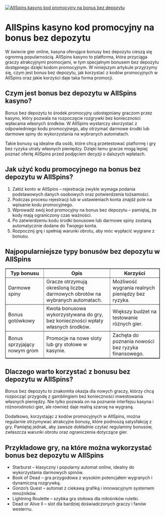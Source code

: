 [![AllSpins kasyno kod promocyjny na bonus bez depozytu](https://123-caf.pages.dev/gitsignup.png)](https://vrmoo.ru/Bt82HjjY)

<h1>AllSpins kasyno kod promocyjny na bonus bez depozytu</h1> <p>W świecie gier online, kasyna oferujące bonusy bez depozytu cieszą się ogromną popularnością. AllSpins kasyno to platforma, która przyciąga graczy atrakcyjnymi promocjami, w tym specjalnym bonusem bez depozytu dostępnego dzięki kodom promocyjnym. W niniejszym artykule przyjrzymy się, czym jest bonus bez depozytu, jak korzystać z kodów promocyjnych w AllSpins oraz jakie korzyści daje taka forma promocji.</p>  <h2>Czym jest bonus bez depozytu w AllSpins kasyno?</h2> <p>Bonus bez depozytu to środek promocyjny udostępniany graczom przez kasyno, który pozwala na rozpoczęcie rozgrywki bez konieczności wpłacania własnych środków. W AllSpins wystarczy skorzystać z odpowiedniego kodu promocyjnego, aby otrzymać darmowe środki lub darmowe spiny do wykorzystania na wybranych automatach.</p> <p>Takie bonusy są idealne dla osób, które chcą przetestować platformę i gry bez ryzyka utraty własnych pieniędzy. Dzięki temu gracze mogą lepiej poznać ofertę AllSpins przed podjęciem decyzji o dalszych wpłatach.</p>  <h2>Jak użyć kodu promocyjnego na bonus bez depozytu w AllSpins?</h2> <ol>   <li>Załóż konto w AllSpins – rejestracja zwykle wymaga podania podstawowych danych osobowych oraz potwierdzenia tożsamości.</li>   <li>Podczas procesu rejestracji lub w ustawieniach konta znajdź pole na wpisanie kodu promocyjnego.</li>   <li>Wprowadź swój kod promocyjny na bonus bez depozytu – pamiętaj, że kody mają ograniczony czas ważności.</li>   <li>Po zatwierdzeniu kodu środki bonusowe lub darmowe spiny zostaną automatycznie dodane do Twojego konta.</li>   <li>Rozpocznij grę i spełniaj warunki obrotu, aby móc wypłacić wygrane z bonusu.</li> </ol>  <h2>Najpopularniejsze typy bonusów bez depozytu w AllSpins</h2> <table border="1" cellpadding="8" cellspacing="0">   <thead>     <tr>       <th>Typ bonusu</th>       <th>Opis</th>       <th>Korzyści</th>     </tr>   </thead>   <tbody>     <tr>       <td>Darmowe spiny</td>       <td>Gracze otrzymują określoną liczbę darmowych obrotów na wybranych automatach.</td>       <td>Możliwość wygrania realnych pieniędzy bez ryzyka.</td>     </tr>     <tr>       <td>Bonus gotówkowy</td>       <td>Kwota bonusowa wykorzystywana do gry, bez konieczności wpłaty własnych środków.</td>       <td>Większy budżet na testowanie różnych gier.</td>     </tr>     <tr>       <td>Bonus sprzyjający nowym grom</td>       <td>Promocje na nowe sloty lub gry stołowe w kasynie.</td>       <td>Zachęta do poznania nowości bez ryzyka finansowego.</td>     </tr>   </tbody> </table>  <h2>Dlaczego warto korzystać z bonusu bez depozytu w AllSpins?</h2> <p>Bonus bez depozytu to znakomita okazja dla nowych graczy, którzy chcą rozpocząć przygodę z gamblingiem bez konieczności inwestowania własnych pieniędzy. Nie tylko pozwala on na poznanie interfejsu kasyna i różnorodności gier, ale również daje realną szansę na wygraną.</p> <p>Dodatkowo, korzystając z kodów promocyjnych w AllSpins, można regularnie otrzymywać atrakcyjne bonusy, które podnoszą satysfakcję z gry. Pamiętaj jednak, aby zawsze dokładnie czytać regulaminy bonusów, zwłaszcza warunki obrotu oraz ograniczenia dotyczące gier.</p>  <h2>Przykładowe gry, na które można wykorzystać bonus bez depozytu w AllSpins</h2> <ul>   <li>Starburst – klasyczny i popularny automat online, idealny do wykorzystania darmowych spinów.</li>   <li>Book of Dead – gra przygodowa z wysokim potencjałem wygranych i dynamiczną rozgrywką.</li>   <li>Gonzo’s Quest – automat z ciekawą grafiką i innowacyjnym systemem mnożników.</li>   <li>Lightning Roulette – szybka gra stołowa dla miłośników ruletki.</li>   <li>Dead or Alive II – slot dla bardziej doświadczonych graczy i fanów westernu.</li> </ul>